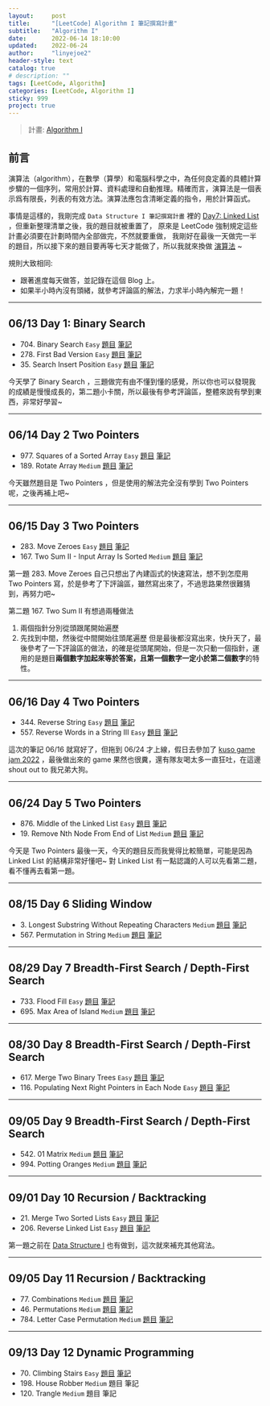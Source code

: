 ```yaml
---
layout:     post
title:      "[LeetCode] Algorithm I 筆記撰寫計畫"
subtitle:   "Algorithm I"
date:       2022-06-14 18:10:00
updated:    2022-06-24
author:     "linyejoe2"
header-style: text
catalog: true
# description: ""
tags: [LeetCode, Algorithm]
categories: [LeetCode, Algorithm I]
sticky: 999
project: true
---
```


> 計畫: [Algorithm I](https://leetcode.com/study-plan/algorithm/)

## 前言

演算法（algorithm），在數學（算學）和電腦科學之中，為任何良定義的具體計算步驟的一個序列，常用於計算、資料處理和自動推理。精確而言，演算法是一個表示爲有限長，列表的有效方法。演算法應包含清晰定義的指令，用於計算函式。

<!--more-->

事情是這樣的，我剛完成 `Data Structure I 筆記撰寫計畫` 裡的 [Day7: Linked List](/2022/05/30/leetcode/Data%20Structure/Data%20Structure%20I/Starting_write_Data_Structure_I_note/#06-x2F-13-%E7%AC%AC%E4%B8%83%E5%A4%A9) ，但重新整理清單之後，我的題目就被重置了，
原來是 LeetCode 強制規定這些計畫必須要在計劃時間內全部做完，不然就要重做，
我剛好在最後一天做完一半的題目，所以接下來的題目要再等七天才能做了，所以我就來換做 [演算法](https://leetcode.com/study-plan/algorithm/?progress=gxelya3) ~

規則大致相同:

+ 跟著進度每天做答，並記錄在這個 Blog 上。
+ 如果半小時內沒有頭緒，就參考評論區的解法，力求半小時內解完一題！

--------------

## 06/13 Day 1: Binary Search

+ 704\. Binary Search `Easy` [題目](https://leetcode.com/problems/binary-search/) [筆記](/2022/06/13/leetcode/Algorithm/Algorithm%20I/704-binary-search/)
+ 278\. First Bad Version `Easy` [題目](https://leetcode.com/problems/first-bad-version/) [筆記](https:/linyejoe2.github.io/2022/06/13/leetcode/Algorithm/Algorithm%20I/278-first-bad-version/)
+ 35\. Search Insert Position `Easy` [題目](https://leetcode.com/problems/search-insert-position/) [筆記](/2022/06/13/leetcode/Algorithm/Algorithm%20I/35-search-lnsert-position/)

今天學了 Binary Search ，三題做完有由不懂到懂的感覺，所以你也可以發現我的成績是慢慢成長的，第二題小卡關，所以最後有參考評論區，整體來說有學到東西，非常好學習~

--------------

## 06/14 Day 2 Two Pointers

+ 977\. Squares of a Sorted Array `Easy` [題目](https://leetcode.com/problems/squares-of-a-sorted-array/) [筆記](/2022/06/14/leetcode/Algorithm/Algorithm%20I/977-squares-of-a-sorted-array/)
+ 189\. Rotate Array `Medium` [題目](https://leetcode.com/problems/rotate-array/) [筆記](/2022/06/14/leetcode/Algorithm/Algorithm%20I/189-rotate-array/)

今天雖然題目是 Two Pointers ，但是使用的解法完全沒有學到 Two Pointers 呢，之後再補上吧~

--------------

## 06/15 Day 3 Two Pointers

+ 283\. Move Zeroes `Easy` [題目](https://leetcode.com/problems/move-zeroes/) [筆記](/2022/06/15/leetcode/Algorithm/Algorithm%20I/283-move-zeroes/)
+ 167\. Two Sum II - Input Array Is Sorted `Medium` [題目](https://leetcode.com/problems/two-sum-ii-input-array-is-sorted/) [筆記](/2022/06/15/leetcode/Algorithm/Algorithm%20I/167-two-sum-ii-input-array-is-sorted/)

第一題 283. Move Zeroes 自己只想出了內建函式的快速寫法，想不到怎麼用 Two Pointers 寫，於是參考了下評論區，雖然寫出來了，不過思路果然很難猜到，再努力吧~

第二題 167. Two Sum II
有想過兩種做法

1. 兩個指針分別從頭跟尾開始遍歷
2. 先找到中間，然後從中間開始往頭尾遍歷
但是最後都沒寫出來，快升天了，最後參考了一下評論區的做法，的確是從頭尾開始，但是一次只動一個指針，運用的是題目**兩個數字加起來等於答案，且第一個數字一定小於第二個數字**的特性。

--------------

## 06/16 Day 4 Two Pointers

+ 344\. Reverse String `Easy` [題目](https://leetcode.com/problems/reverse-string/) [筆記](/2022/06/16/leetcode/Algorithm/Algorithm%20I/344-reverse-string/)
+ 557\. Reverse Words in a String III `Easy` [題目](https://leetcode.com/problems/reverse-words-in-a-string-iii/) [筆記](/2022/06/16/leetcode/Algorithm/Algorithm%20I/557-reverse-words-in-a-string-iii/)

這次的筆記 06/16 就寫好了，但拖到 06/24 才上線，假日去參加了 [kuso game jam 2022](https://www.facebook.com/TWKusoGameJam/) ，最後做出來的 game 果然也很糞，還有隊友喝太多一直狂吐，在這邊 shout out to 我兄弟大狗。

--------------

## 06/24 Day 5 Two Pointers

+ 876\. Middle of the Linked List `Easy` [題目](https://leetcode.com/problems/middle-of-the-linked-list/) [筆記](/2022/06/24/leetcode/Algorithm/Algorithm%20I/876-middle-of-the-linked-list/)
+ 19\. Remove Nth Node From End of List `Medium` [題目](https://leetcode.com/problems/remove-nth-node-from-end-of-list/) [筆記](/2022/06/24/leetcode/Algorithm/Algorithm%20I/19-remove-nth-node-from-end-of-list/)

今天是 Two Pointers 最後一天，今天的題目反而我覺得比較簡單，可能是因為 Linked List 的結構非常好懂吧~
對 Linked List 有一點認識的人可以先看第二題，看不懂再去看第一題。

--------------

## 08/15 Day 6 Sliding Window

+ 3\. Longest Substring Without Repeating Characters `Medium` [題目](https://leetcode.com/problems/longest-substring-without-repeating-characters/) [筆記](/2022/08/15/leetcode/Algorithm/Algorithm%20I/3-longest-substring-without-repeating/)
+ 567\. Permutation in String `Medium` [題目](https://leetcode.com/problems/permutation-in-string/) [筆記](/2022/08/15/leetcode/Algorithm/Algorithm%20I/567-permutation-in-string/)

--------------

## 08/29 Day 7 Breadth-First Search / Depth-First Search

+ 733\. Flood Fill `Easy` [題目](https://leetcode.com/problems/flood-fill/) [筆記](/2022/08/29/leetcode/Algorithm/Algorithm%20I/733-flood-fill/)
+ 695\. Max Area of Island `Medium` [題目](https://leetcode.com/problems/max-area-of-island/) [筆記](/2022/08/29/leetcode/Algorithm/Algorithm%20I/695-max-area-of-island/)

--------------

## 08/30 Day 8 Breadth-First Search / Depth-First Search

+ 617\. Merge Two Binary Trees `Easy` [題目](https://leetcode.com/problems/merge-two-binary-trees/) [筆記](/2022/08/30/leetcode/Algorithm/Algorithm%20I/617-merge-two-binary-trees/)
+ 116\. Populating Next Right Pointers in Each Node `Easy` [題目](https://leetcode.com/problems/populating-next-right-pointers-in-each-node/) [筆記](/2022/08/30/leetcode/Algorithm/Algorithm%20I/116-populating-next-right-pointers-in-each-node/)

--------------

## 09/05 Day 9 Breadth-First Search / Depth-First Search

+ 542\. 01 Matrix `Medium` [題目](https://leetcode.com/problems/01-matrix/) [筆記](/2022/09/07/leetcode/Algorithm/Algorithm%20I/542-01-matrix/)
+ 994\. Potting Oranges `Medium` [題目](https://leetcode.com/problems/rotting-oranges) [筆記](http://localhost:4000/2022/09/07/leetcode/Algorithm/Algorithm%20I/994-rotting-oranges/)

--------------

## 09/01 Day 10 Recursion / Backtracking

+ 21\. Merge Two Sorted Lists `Easy` [題目](https://leetcode.com/problems/merge-two-sorted-lists/) [筆記](/2022/06/10/leetcode/Data%20Structure/Data%20Structure%20I/21-merge-two-sorted-lists/)
+ 206\. Reverse Linked List `Easy` [題目](https://leetcode.com/problems/reverse-linked-list/) [筆記](/2022/09/01/leetcode/Algorithm/Algorithm%20I/206-reverse-linked-list/)

第一題之前在 [Data Structure I](/2022/05/30/leetcode/Data%20Structure/Data%20Structure%20I/Starting_write_Data_Structure_I_note/#06-x2F-13-%E7%AC%AC%E4%B8%83%E5%A4%A9) 也有做到，這次就來補充其他寫法。

--------------

## 09/05 Day 11 Recursion / Backtracking

+ 77\. Combinations `Medium` [題目](https://leetcode.com/problems/combinations/) [筆記](/2022/09/05/leetcode/Algorithm/Algorithm%20I/77-combinations/)
+ 46\. Permutations `Medium` [題目](https://leetcode.com/problems/permutations/) [筆記](/2022/09/13/leetcode/Algorithm/Algorithm%20I/46-permutations/)
+ 784\. Letter Case Permutation `Medium` [題目](https://leetcode.com/problems/letter-case-permutation/) [筆記](/2022/09/14/leetcode/Algorithm/Algorithm%20I/784-letter-case-permutation/)

--------------

## 09/13 Day 12 Dynamic Programming

+ 70\. Climbing Stairs `Easy` [題目](https://leetcode.com/problems/climbing-stairs/) [筆記](/2022/09/12/leetcode/Algorithm/Algorithm%20I/70-climbing-stairs/)
+ 198\. House Robber `Medium` 題目 筆記
+ 120\. Trangle `Medium` 題目 筆記
